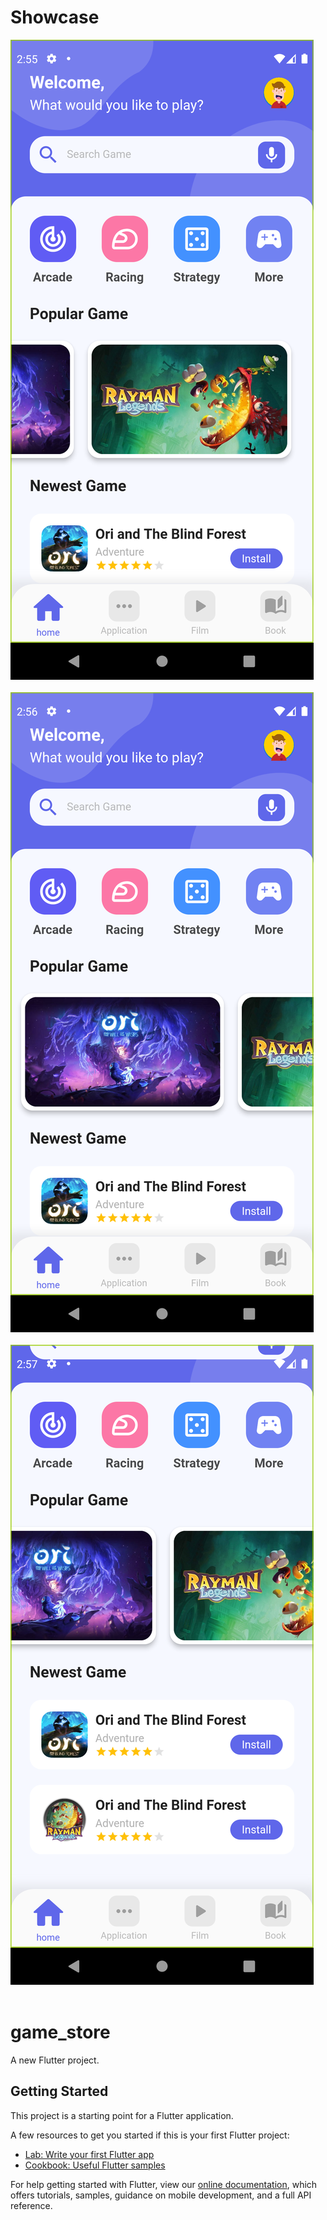 # Showcase

![alt text](https://github.com/haikalrozhan/game_store_flutter_FS/blob/main/snapshot/Screenshot_1.png)
<br/><br/>
![alt text](https://github.com/haikalrozhan/game_store_flutter_FS/blob/main/snapshot/Screenshot_2.png)
<br/><br/>
![alt text](https://github.com/haikalrozhan/game_store_flutter_FS/blob/main/snapshot/Screenshot_3.png)
<br/><br/>

# game_store

A new Flutter project.

## Getting Started

This project is a starting point for a Flutter application.

A few resources to get you started if this is your first Flutter project:

- [Lab: Write your first Flutter app](https://flutter.dev/docs/get-started/codelab)
- [Cookbook: Useful Flutter samples](https://flutter.dev/docs/cookbook)

For help getting started with Flutter, view our
[online documentation](https://flutter.dev/docs), which offers tutorials,
samples, guidance on mobile development, and a full API reference.
